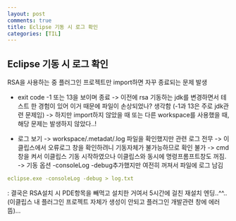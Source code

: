 ```yaml
---
layout: post
comments: true
title: Eclipse 기동 시 로그 확인
categories: [TIL]
---
```



## Eclipse 기동 시 로그 확인

RSA을 사용하는 중 플러그인 프로젝트만 import하면 자꾸 종료되는 문제 발생

- exit code -1 또는 13을 보이며 종료 
 -> 이전에 rsa 기동하는 jdk를 변경하면서 테스트 한 경험이 있어 이거 때문에 파일이 손상되었나? 생각함 (-1과 13은 주로 jdk관련 문제임)
 -> 하지만 import하지 않았을 때 또는 다른 workspace를 사용했을 때, 해당 문제는 발생하지 않았다..!

- 로그 보기
 -> workspace/.metadat/.log 파일을 확인했지만 관련 로그 전무
 -> 이클립스에서 오류로그 창을 확인하려니 기동자체가 불가능하므로 확인 불가
 -> cmd창을 켜서 이클립스 기동 시작하였으나 이클립스와 동시에 명령프롬프트창도 꺼짐.
 -> 기동 옵션 -consoleLog -debug추가했지만 여전히 꺼져서 파일에 로그 남김
```yaml
eclipse.exe -consoleLog -debug > log.txt
```

: 결국은 RSA설치 시 PDE항목을 빼먹고 설치한 거여서 5시간에 걸친 재설치 엔딩..^^..(이클립스 내 플러그인 프로젝트 자체가 생성이 안되고 플러그인 개발관련 창에 에러 뜸)...
